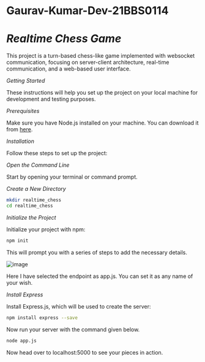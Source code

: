 # Gaurav-Kumar-Dev-21BBS0114
# *Realtime Chess Game*

This project is a turn-based chess-like game implemented with websocket communication, focusing on server-client architecture, real-time communication, and a web-based user interface.

*Getting Started*

These instructions will help you set up the project on your local machine for development and testing purposes.

*Prerequisites*

Make sure you have Node.js installed on your machine. You can download it from [here](https://nodejs.org/en).

*Installation*

Follow these steps to set up the project:

*Open the Command Line*

Start by opening your terminal or command prompt.

*Create a New Directory*
```bash
mkdir realtime_chess
cd realtime_chess
 ```

*Initialize the Project*

Initialize your project with npm:
```bash
npm init
 ```
This will prompt you with a series of steps to add the necessary details.

![image](https://github.com/user-attachments/assets/c298a35d-50ad-4f59-9056-25c15cf89fef)


Here I have selected the endpoint as app.js. You can set it as any name of your wish.

*Install Express*

Install Express.js, which will be used to create the server:
```bash
npm install express --save
```
Now run your server with the command given below.
```bash
node app.js
 ```
Now head over to localhost:5000 to see your pieces in action.

